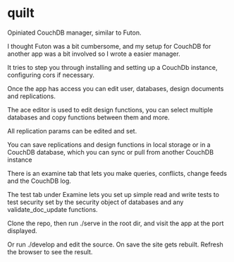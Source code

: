 quilt
=====

Opiniated CouchDB manager, similar to Futon.

I thought Futon was a bit cumbersome, and my setup for CouchDB for another app was a bit involved so I wrote a easier manager.

It tries to step you through installing and setting up a CouchDb instance, configuring cors if necessary.

Once the app has access you can edit user, databases, design documents and replications.

The ace editor is used to edit design functions, you can select multiple databases and copy functions between them and more.

All replication params can be edited and set. 

You can save replications and design functions in local storage or in a CouchDB database, which you can sync or pull from another CouchDB instance

There is an examine tab that lets you make queries, conflicts, change feeds and the CouchDB log. 

The test tab under Examine lets you set up simple read and write tests to test security set by the security object of databases and any validate_doc_update functions.

Clone the repo, then run ./serve in the root dir, and visit the app at the port displayed. 

Or run ./develop and edit the source. On save the site gets rebuilt. Refresh the browser to see the result.

